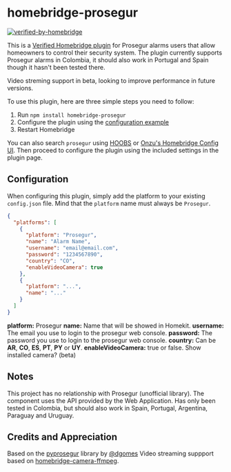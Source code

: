 
# homebridge-prosegur

[![verified-by-homebridge](https://badgen.net/badge/homebridge/verified/purple)](https://github.com/homebridge/homebridge/wiki/Verified-Plugins)

This is a [Verified Homebridge plugin](https://github.com/homebridge/homebridge/wiki/Verified-Plugins) for Prosegur alarms users that allow homeowners to control their security system. The plugin currently supports Prosegur alarms in Colombia, it should also work in Portugal and Spain though it hasn't been tested there.

Video streming support in beta, looking to improve performance in future versions.

To use this plugin, here are three simple steps you need to follow:
1. Run `npm install homebridge-prosegur`
2. Configure the plugin using the [configuration example](#configuration)
3. Restart Homebridge

You can also search `prosegur` using [HOOBS](https://github.com/mkellsy/homebridge-config-ui) or [Onzu's Homebridge Config UI](https://github.com/oznu/homebridge-config-ui-x). Then proceed to configure the plugin using the included settings in the plugin page.

## Configuration
When configuring this plugin, simply add the platform to your existing `config.json` file. Mind that the `platform` name must always be `Prosegur`.
```json
{
  "platforms": [
    {
      "platform": "Prosegur",
      "name": "Alarm Name",
      "username": "email@email.com",
      "password": "1234567890",
      "country": "CO",
      "enableVideoCamera": true
    },
    {
      "platform": "...",
      "name": "..."
    }
  ]
}
```
**platform:** Prosegur
**name:** Name that will be showed in Homekit.
**username:** The email you use to login to the prosegur web console.
**password:** The password you use to login to the prosegur web console.
**country:** Can be **AR**, **CO**, **ES**, **PT**, **PY** or **UY**.
**enableVideoCamera:** true or false. Show installed camera? (beta)

## Notes
This project has no relationship with Prosegur (unofficial library).
The component uses the API provided by the Web Application.
Has only been tested in Colombia, but should also work in Spain, Portugal, Argentina, Paraguay and Uruguay.

## Credits and Appreciation
Based on the [pyprosegur](https://github.com/dgomes/pyprosegur) library by [@dgomes](https://github.com/dgomes)
Video streaming suppport based on [homebridge-camera-ffmpeg](https://github.com/Sunoo/homebridge-camera-ffmpeg).